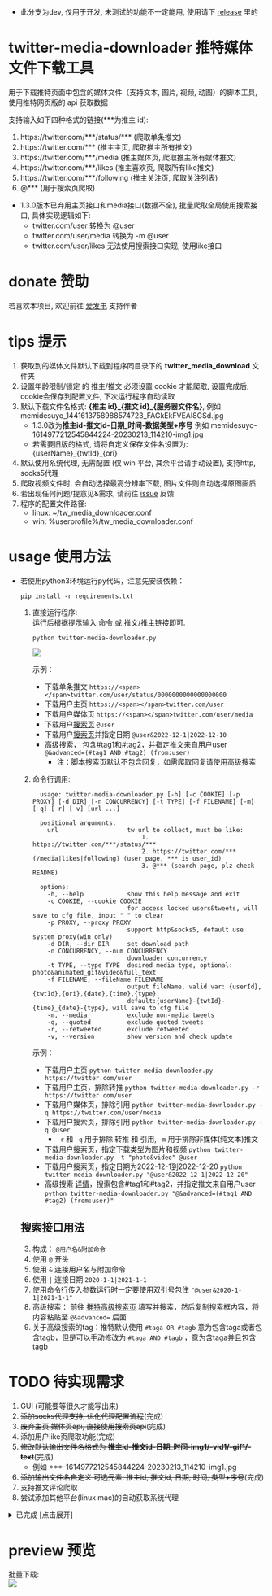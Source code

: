 * 此分支为dev, 仅用于开发, 未测试的功能不一定能用, 使用请下 [release](https://github.com/mengzonefire/twitter-media-downloader/releases) 里的

# twitter-media-downloader 推特媒体文件下载工具

用于下载推特页面中包含的媒体文件（支持文本, 图片, 视频, 动图）的脚本工具, 使用推特网页版的 api 获取数据

支持输入如下四种格式的链接(\*\*\*为推主 id):

1. https://<span></span>twitter.com/\*\*\*/status/\*\*\* (爬取单条推文)
2. https://<span></span>twitter.com/\*\*\* (推主主页, 爬取推主所有推文)
3. https://<span></span>twitter.com/\*\*\*/media (推主媒体页, 爬取推主所有媒体推文)
4. https://<span></span>twitter.com/\*\*\*/likes (推主喜欢页, 爬取所有like推文)
5. https://<span></span>twitter.com/\*\*\*/following (推主关注页, 爬取关注列表)
6. @\*\*\* (用于搜索页爬取)

* 1.3.0版本已弃用主页接口和media接口(数据不全), 批量爬取全局使用搜索接口, 具体实现逻辑如下:
  *  twitter.com/user 转换为 @user
  *  twitter.com/user/media 转换为 -m @user
  *  twitter.com/user/likes 无法使用搜索接口实现, 使用like接口

# donate 赞助

若喜欢本项目, 欢迎前往 [爱发电](https://afdian.net/@mengzonefire) 支持作者

# tips 提示

1. 获取到的媒体文件默认下载到程序同目录下的 **twitter_media_download** 文件夹
2. 设置年龄限制/锁定 的 推主/推文 必须设置 cookie 才能爬取, 设置完成后, cookie会保存到配置文件, 下次运行程序自动读取
3. 默认下载文件名格式: **{推主 id}\_{推文 id}\_{服务器文件名}**, 例如 memidesuyo_1441613758988574723_FAGkEkFVEAI8GSd.jpg
   * 1.3.0改为**推主id-推文id-日期_时间-数据类型+序号** 例如 memidesuyo-1614977212545844224-20230213_114210-img1.jpg
   * 若需要旧版的格式, 请将自定义保存文件名设置为: {userName}\_{twtId}\_{ori}
4. 默认使用系统代理, 无需配置 (仅 win 平台, 其余平台请手动设置), 支持http, socks5代理
5. 爬取视频文件时, 会自动选择最高分辨率下载, 图片文件则自动选择原图画质
6. 若出现任何问题/提意见&需求, 请前往 [issue](https://github.com/mengzonefire/twitter-media-downloader/issues) 反馈
7. 程序的配置文件路径:
    * linux: ~/tw_media_downloader.conf
    * win: %userprofile%/tw_media_downloader.conf

# usage 使用方法

* 若使用python3环境运行py代码，注意先安装依赖：

    ```
    pip install -r requirements.txt
    ```

  1. 直接运行程序:  
  运行后根据提示输入 命令 或 推文/推主链接即可.
      ```
      python twitter-media-downloader.py
      ```
      <img src="https://pic.rmb.bdstatic.com/bjh/08934029f23df12817604a44d48fb01d.png">
      
      示例：
       * 下载单条推文 ```https://<span></span>twitter.com/user/status/0000000000000000000```
       * 下载用户主页 ```https://<span></span>twitter.com/user```
       * 下载用户媒体页 ```https://<span></span>twitter.com/user/media```
       * 下载用户[搜索页](#搜索接口用法) ```@user```  
       * 下载用户[搜索页](#搜索接口用法)并指定日期 ```@user&2022-12-1|2022-12-10```  
       * 高级搜索， 包含#tag1和#tag2，并指定推文来自用户user ```@&advanced=(#tag1 AND #tag2) (from:user)```  
         * 注：脚本搜索页默认不包含回复，如需爬取回复请使用高级搜索
  2. 命令行调用:
      ```
        usage: twitter-media-downloader.py [-h] [-c COOKIE] [-p PROXY] [-d DIR] [-n CONCURRENCY] [-t TYPE] [-f FILENAME] [-m] [-q] [-r] [-v] [url ...]

        positional arguments:
          url                   tw url to collect, must be like:
                                    1. https://twitter.com/***/status/***
                                    2. https://twitter.com/***(/media|likes|following) (user page, *** is user_id)
                                    3. @*** (search page, plz check README)

        options:
          -h, --help            show this help message and exit
          -c COOKIE, --cookie COOKIE
                                for access locked users&tweets, will save to cfg file, input " " to clear
          -p PROXY, --proxy PROXY
                                support http&socks5, default use system proxy(win only)
          -d DIR, --dir DIR     set download path
          -n CONCURRENCY, --num CONCURRENCY
                                downloader concurrency
          -t TYPE, --type TYPE  desired media type, optional: photo&animated_gif&video&full_text
          -f FILENAME, --fileName FILENAME
                                output fileName, valid var: {userId},{twtId},{ori},{date},{time},{type}
                                default:{userName}-{twtId}-{time}_{date}-{type}, will save to cfg file
          -m, --media           exclude non-media tweets
          -q, --quoted          exclude quoted tweets
          -r, --retweeted       exclude retweeted
          -v, --version         show version and check update
      ```
      示例：
       * 下载用户主页 `python twitter-media-downloader.py https://twitter.com/user`
       * 下载用户主页，排除转推 `python twitter-media-downloader.py -r https://twitter.com/user`
       * 下载用户媒体页，排除引用 `python twitter-media-downloader.py -q https://twitter.com/user/media`
       * 下载用户搜索页，排除引用 `python twitter-media-downloader.py -q @user`
         * `-r` 和 `-q` 用于排除 转推 和 引用, `-m` 用于排除非媒体(纯文本)推文
       * 下载用户搜索页，指定下载类型为图片和视频 `python twitter-media-downloader.py -t "photo&video" @user`
       * 下载用户搜索页，指定日期为2022-12-1到2022-12-20 `python twitter-media-downloader.py "@user&2022-12-1|2022-12-20"`
       * 高级搜索 [详情](#搜索接口用法)，搜索包含#tag1和#tag2，并指定推文来自用户user `python twitter-media-downloader.py "@&advanced=(#tag1 AND #tag2) (from:user)"`
   
   ## 搜索接口用法
   3. 构成： `@用户名&附加命令`
   4. 使用 `@` 开头
   5. 使用 `&` 连接用户名与附加命令
   6. 使用 `|` 连接日期 `2020-1-1|2021-1-1`
   7. 使用命令行传入参数运行时一定要使用双引号包住 `"@user&2020-1-1|2021-1-1"`
   8. 高级搜索： 前往 [推特高级搜索页](https://twitter.com/search-advanced?f=live) 填写并搜索，然后复制搜索框内容，将内容粘贴至 `@&advanced=` 后面
   9. 关于高级搜索的tag：推特默认使用 `#taga OR #tagb` 意为包含taga或者包含tagb，但是可以手动修改为 `#taga AND #tagb` ，意为含taga并且包含tagb

# TODO 待实现需求

1. GUI (可能要等很久才能写出来)
2. ~~添加socks代理支持, 优化代理配置流程~~(完成)
3. ~~废弃主页,媒体页api, 直接使用搜索页api~~(完成)
4. ~~添加用户like页爬取功能~~(完成)
5. ~~修改默认输出文件名格式为 **推主id-推文id-日期_时间-img1/-vid1/-gif1/-text**~~(完成)
   * 例如 \*\*\*-1614977212545844224-20230213_114210-img1.jpg
6. ~~添加输出文件名自定义 可选元素: 推主id, 推文id, 日期, 时间, 类型+序号~~(完成)
7. 支持推文评论爬取
8. 尝试添加其他平台(linux mac)的自动获取系统代理

<details>
<summary>已完成 [点击展开]</summary>
<ol><li>支持 cmd 传参调用</li><li>支持爬取视频/动图文件</li><li>支持批量爬取推主所有媒体</li><li>下载进度显示</li><li>分模块重构代码方便后续开发</li><li>支持手动设置 UA 和代理</li><li>支持设置 cookie 用于爬取锁推</li><li>完善程序错误 log 导出 (完成, 现会在崩溃后写入完整 log 到文件)</li><li>批量爬取时输出进度记录, 并在程序异常退出重启后导入进度继续下载 (废弃)</li><li>在文件名前添加推文 id, 方便定位推文</li><li>支持自定义下载路径</li><li>提供推文 id 转推文 url 功能</li><li>退出时保存 UA/代理/cookie 到配置文件, 下次运行程序自动读取设置</li><li>在直接运行程序的交互模式下加入 cookie,下载路径,代理的设置命令</li><li>添加自动更新功能&amp;CI 自动编译</li><li>废弃推文 id 转 url 功能, 并将下载文件的格式设置为: {推主 id}_{推文 id}_{服务器文件名} (方便定位推文 url)</li><li>添加自定义关键字/正则表达式, 提取推文中的 url 链接 (废弃, 由 TODO#23 替代)</li><li>添加媒体文件的筛选提取功能(例如 仅图片, 仅视频)</li><li>添加推主转载推文的媒体提取功能 (废弃, 转载推文没有独立的获取接口)</li><li>优化启动逻辑, 启动时网络检查失败不再强制跳出程序</li><li>下载文件时跳过目标路径下已存在的文件, 避免重复下载</li><li>添加爬取推文文本内容的功能(可选参数)</li><li>使用多线程并发下载多个文件, 提高下载速度(可选线程并发数)</li><li>已知 UserMedia api 会把已删除的推文一起返回, 占用 count, 导致爬取内容不完整, 尝试修复</li><li>支持输入空配置项(例如cookie设置), 用于重置对应配置 (完成, cookie, proxy, ua均已支持)</li><li>配置cookie时添加完整的cookie校验, 防止输错cookie导致接口返回403 (已修复, 其实是正则写错导致cookie解析错误)</li><li>userMedia接口老是缺数据, 将批量爬取的逻辑改为从userMedia提取tw_id, 然后丢到singlePageTask去执行 (已修复, 实际问题为部分用户/推文有年龄限制, 需要设置cookie才能正常访问, 1.2.3版本已加入提示)</li><li>直接运行模式下, 完善操作提示, 照顾小白</li></ol>
</details>

# preview 预览

批量下载:  
<img src="https://pic.rmb.bdstatic.com/bjh/e7bb8983c155712b6175e99f9f66ff35.png">
